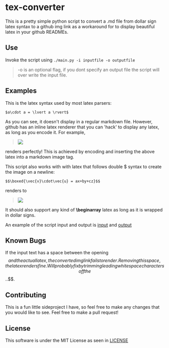 # tex-converter

This is a pretty simple python script to convert a .md file from dollar sign latex syntax to a github img link as a 
workaround for to display beautiful latex in your github READMEs.

## Use

Invoke the script using `./main.py -i inputfile -o outputfile`
> -o is an optional flag, if you dont specify an output file the script will over
write the input file.

## Examples

This is the latex syntax used by most latex parsers:

`$a\cdot a = \lvert a \rvert$`

As you can see, it doesn't display in a regular markdown file. However, github has an inline latex renderer that you can
'hack' to display any latex, as long as you encode it. For example, 

><img src="https://render.githubusercontent.com/render/math?math=a%5Ccdot%20a%20%3D%20%5Clvert%20a%20%5Crvert">

renders perfectly! This is achieved by encoding and inserting the above latex into a markdown image tag.

This script also works with with latex that follows double $ syntax to create the image on a newline:

`$$\boxed{\vec{v}\cdot\vec{u} = ax+by+cz}$$`

renders to 

><img src="https://render.githubusercontent.com/render/math?math=%5Cboxed%7B%5Cvec%7Bv%7D%5Ccdot%5Cvec%7Bu%7D%20%3D%20ax%2Bby%2Bcz%7D">


It should also support any kind of **\beginarray**  latex as long as it is wrapped in dollar signs.

An example of the script input and output is [input](test.md) and [output](git.md)

## Known Bugs

If the input text has a space between the opening $$ and the actual latex, the converted img link fails to render. Removing this
space, the latex renders fine. Will probably fix by trimming leading whitespace characters off the $$..$$.

## Contributing

This is a fun little sideproject I have, so feel free to make any changes that you would like to see. Feel free to make a pull
request!
## License

This software is under the MIT License as seen in [LICENSE](LICENSE.md)
